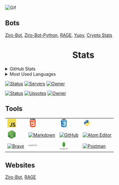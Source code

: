 ![Gif](https://i.imgur.com/ZzDn8k3.gif)

## Bots
[Ziro-Bot](https://discord.com/api/oauth2/authorize?client_id=752242570532225064&permissions=8&scope=bot),
[Ziro-Bot-Python](https://discord.com/api/oauth2/authorize?client_id=771797240448417793&permissions=8&scope=bot),
[RAGE](https://discord.com/api/oauth2/authorize?client_id=706120306082971699&permissions=2146958847&scope=bot),
[Yupy](https://discord.com/oauth2/authorize?client_id=746714900604125222&scope=bot&permissions=8),
[Crypto Stats](https://discord.com/oauth2/authorize?client_id=800649093470617601&permissions=379968&scope=bot)

<h1 align='center'> Stats</h1>

<details>
  <summary>GitHub Stats</summary>
  <br/>
  <a href="https://github.com/ZiroCore"><img alt="Github Stats" src="https://github-readme-stats.anuraghazra1.vercel.app/api?username=ZiroCore&show_icons=true&include_all_commits=true&theme=material-palenight" /></a>
</details>

<details> 
  <summary>Most Used Languages</summary>
  <br/>
  <a href="https://github.com/ZiroCore"><img alt="ZiroCore's Top Languages" src="https://github-readme-stats.vercel.app/api/top-langs/?username=ZiroCore&langs_count=10&layout=compact#"/></a></details>

[![Status](https://top.gg/api/widget/status/752242570532225064.svg)](https://top.gg/bot/752242570532225064)
[![Servers](https://top.gg/api/widget/servers/752242570532225064.svg)](https://top.gg/bot/752242570532225064)
[![Owner](https://top.gg/api/widget/owner/752242570532225064.svg)](https://top.gg/bot/752242570532225064)

[![Status](https://top.gg/api/widget/status/800649093470617601.svg)](https://top.gg/bot/800649093470617601)
[![Upvotes](https://top.gg/api/widget/upvotes/800649093470617601.svg)](https://top.gg/bot/800649093470617601)
[![Owner](https://top.gg/api/widget/owner/800649093470617601.svg)](https://top.gg/bot/800649093470617601)

## Tools

<table>
    <tbody>
        <tr>
            <td><a href="#"><img alt="JavaScript" title="JavaScript" height="28px"
                        src="https://raw.githubusercontent.com/github/explore/80688e429a7d4ef2fca1e82350fe8e3517d3494d/topics/javascript/javascript.png" /></a>
            </td>
            <td><a href="#"><img alt="HTML5" title="HTML5" height="28px"
                        src="https://raw.githubusercontent.com/github/explore/80688e429a7d4ef2fca1e82350fe8e3517d3494d/topics/html/html.png" /></a>
            </td>
            <td><a href="#"><img alt="CSS3" title="CSS3" height="28px"
                        src="https://raw.githubusercontent.com/github/explore/80688e429a7d4ef2fca1e82350fe8e3517d3494d/topics/css/css.png" /></a>
            </td>
            <td><a href="#"><img alt="Python" title="Python" height="28px"
                        src="https://raw.githubusercontent.com/github/explore/80688e429a7d4ef2fca1e82350fe8e3517d3494d/topics/python/python.png" /></a>
            </td>
        </tr>
        <tr>
            <td><a href="#"><img alt="NodeJS" title="NodeJS" height="28px"
                        src="https://raw.githubusercontent.com/github/explore/80688e429a7d4ef2fca1e82350fe8e3517d3494d/topics/nodejs/nodejs.png" /></a>
            </td>
            <td><a href="#"><img alt="Markdown" title="Markdown" height="28px"
                        src="https://i.imgur.com/eO5z1xV.png" /></a></td>
            <td><a href="#"><img alt="GitHub" title="GitHub" height="28px"
                        src="https://i.imgur.com/DZgetVv.png" /></a>
              <td><a href="#"><img alt="Atom Editor" title="Atom" height="28px"
                        src="https://upload.wikimedia.org/wikipedia/commons/thumb/8/80/Atom_editor_logo.svg/1200px-Atom_editor_logo.svg.png" /></a></td>
            </td>
        </tr>
        <tr>
            <td><a href="https://brave.com/eyl243"><img alt="Brave" title="Brave" height="28px"
                        src="https://i.imgur.com/UfBWFbP.png" /></a></td>
  <td><a href="https://expressjs.com"><img alt="Express.js" title="Express" height="28px"
                        src="https://raw.githubusercontent.com/devicons/devicon/master/icons/express/express-original-wordmark.svg" /></a></td>
            <td><a href="https://mongodb.com"><img alt="Mongodb" title="Mongo" height="28px"
                        src="https://raw.githubusercontent.com/devicons/devicon/master/icons/mongodb/mongodb-original-wordmark.svg" /></a></td>
  <td><a href="https://postman.co"><img alt="Postman" title="Postman" height="28px"
                        src="https://www.vectorlogo.zone/logos/getpostman/getpostman-icon.svg" /></a></td>
</table>

## Websites
[Ziro-Bot](http://www.zirobot.xyz/),
[RAGE](http://ragebot.xyz/)
